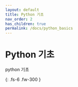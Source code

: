 ```yaml
---
layout: default
title: Python 기초
nav_order: 2
has_children: true
permalink: /docs/python_basics
---
```


# Python 기초

python 기초

{: .fs-6 .fw-300 }
